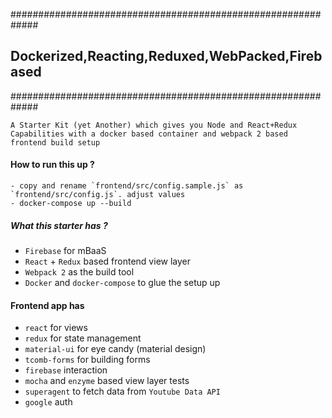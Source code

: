 #############################################################
## Dockerized,Reacting,Reduxed,WebPacked,Firebased         ##
#############################################################



```
A Starter Kit (yet Another) which gives you Node and React+Redux Capabilities with a docker based container and webpack 2 based frontend build setup
```

#### How to run this up ?

```
- copy and rename `frontend/src/config.sample.js` as `frontend/src/config.js`. adjust values
- docker-compose up --build
```

##### What this starter has ?

- `Firebase` for mBaaS
- `React` + `Redux` based frontend view layer
- `Webpack 2` as the build tool
- `Docker` and `docker-compose` to glue the setup up


#### Frontend app has

- `react` for views
- `redux` for state management
- `material-ui` for eye candy (material design)
- `tcomb-forms` for building forms
- `firebase` interaction
- `mocha` and `enzyme` based view layer tests
- `superagent` to fetch data from `Youtube Data API`
- `google` auth
